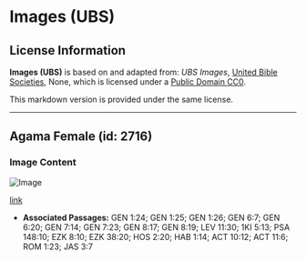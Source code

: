 # Images (UBS)

## License Information

**Images (UBS)** is based on and adapted from: _UBS Images_, [United Bible Societies](https://unitedbiblesocieties.org/), None, which is licensed under a [Public Domain CC0](https://creativecommons.org/public-domain/cc0/).

This markdown version is provided under the same license.



--------------------------------

## Agama Female (id: 2716)

### Image Content

![Image](https://cdn.aquifer.bible/aquifer-content/resources/Media/WEB-0012_agama_female.jpg)

[link](https://cdn.aquifer.bible/aquifer-content/resources/Media/WEB-0012_agama_female.jpg)

* **Associated Passages:** GEN 1:24; GEN 1:25; GEN 1:26; GEN 6:7; GEN 6:20; GEN 7:14; GEN 7:23; GEN 8:17; GEN 8:19; LEV 11:30; 1KI 5:13; PSA 148:10; EZK 8:10; EZK 38:20; HOS 2:20; HAB 1:14; ACT 10:12; ACT 11:6; ROM 1:23; JAS 3:7

